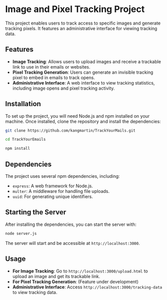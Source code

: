 
# Image and Pixel Tracking Project

This project enables users to track access to specific images and generate tracking pixels. It features an administrative interface for viewing tracking data.

## Features

- **Image Tracking**: Allows users to upload images and receive a trackable link to use in their emails or websites.
- **Pixel Tracking Generation**: Users can generate an invisible tracking pixel to embed in emails to track opens.
- **Administrative Interface**: A web interface to view tracking statistics, including image opens and pixel tracking activity.

## Installation

To set up the project, you will need Node.js and npm installed on your machine. Once installed, clone the repository and install the dependencies:

```bash
git clone https://github.com/kangmartin/TrackYourMails.git
```
```bash
cd TrackYourEmails
```
```bash
npm install
```

## Dependencies

The project uses several npm dependencies, including:

- `express`: A web framework for Node.js.
- `multer`: A middleware for handling file uploads.
- `uuid`: For generating unique identifiers.

## Starting the Server

After installing the dependencies, you can start the server with:

```bash
node server.js
```

The server will start and be accessible at `http://localhost:3000`.

## Usage

- **For Image Tracking**: Go to `http://localhost:3000/upload.html` to upload an image and get its trackable link.
- **For Pixel Tracking Generation**: (Feature under development)
- **Administrative Interface**: Access `http://localhost:3000/tracking-data` to view tracking data.
